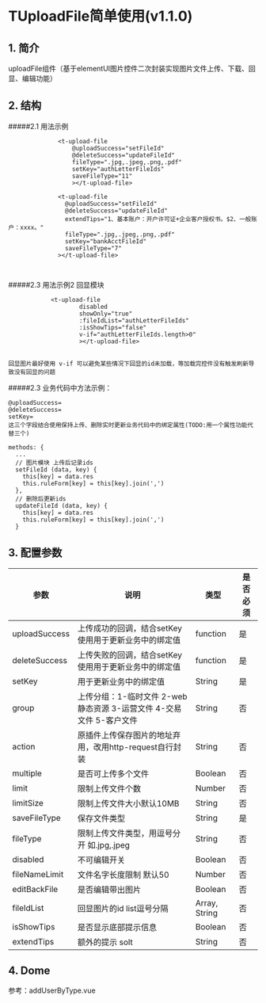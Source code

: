 # TUploadFile简单使用(v1.1.0)

## 1. 简介
  uploadFile组件（基于elementUI图片控件二次封装实现图片文件上传、下载、回显、编辑功能）

## 2. 结构
  #####2.1 用法示例
  ```
                <t-upload-file
                    @uploadSuccess="setFileId"
                    @deleteSuccess="updateFileId"
                    fileType=".jpg,.jpeg,.png,.pdf"
                    setKey="authLetterFileIds"
                    saveFileType="11"
                    ></t-upload-file>

                <t-upload-file
                  @uploadSuccess="setFileId"
                  @deleteSuccess="updateFileId"
                  extendTips="1、基本账户：开户许可证+企业客户授权书。$2、一般账户：xxxx。"
                  fileType=".jpg,.jpeg,.png,.pdf"
                  setKey="bankAcctFileId"
                  saveFileType="7"
                ></t-upload-file>

                
  ```

#####2.3 用法示例2 回显模块
```
            <t-upload-file 
                    disabled 
                    showOnly="true" 
                    :fileIdList="authLetterFileIds" 
                    :isShowTips="false" 
                    v-if="authLetterFileIds.length>0"
                    ></t-upload-file>
            
```
```
回显图片最好使用 v-if 可以避免某些情况下回显的id未加载，等加载完控件没有触发刷新导致没有回显的问题
```
#####2.3 业务代码中方法示例：
  ```
  @uploadSuccess=
  @deleteSuccess=
  setKey=
  这三个字段结合使用保持上传、删除实时更新业务代码中的绑定属性(TODO:用一个属性功能代替三个)

methods: {
    ...
    // 图片模块 上传后记录ids
    setFileId (data, key) {
      this[key] = data.res
      this.ruleForm[key] = this[key].join(',')
    },
    // 删除后更新ids
    updateFileId (data, key) {
      this[key] = data.res
      this.ruleForm[key] = this[key].join(',')
    }

  ```


## 3. 配置参数

| 参数               | 说明                                                     | 类型      |  是否必须|
| ------------       | --------------------------------                        | -------   | ------- |
| uploadSuccess      | 上传成功的回调，结合setKey使用用于更新业务中的绑定值   | function    | 是    |
| deleteSuccess      | 上传失败的回调，结合setKey使用用于更新业务中的绑定值   | function    | 是    |
| setKey             |         用于更新业务中的绑定值                       | String      | 是    |
| group      | 上传分组：1-临时文件 2-web静态资源 3-运营文件 4-交易文件 5-客户文件   | String    | 否    |
| action             | 原插件上传保存图片的地址弃用，改用http-request自行封装 | String      | 否    |
| multiple           |         是否可上传多个文件                           | Boolean     | 否    |
| limit              |         限制上传文件个数                             | Number      | 否    |
| limitSize          | 限制上传文件大小默认10MB                             | String      | 否    |
| saveFileType       | 保存文件类型                                         | String     | 是     |
| fileType           | 限制上传文件类型，用逗号分开 如.jpg,.jpeg             | String      | 否    |
| disabled           | 不可编辑开关                                         | Boolean      | 否    |
| fileNameLimit      | 文件名字长度限制 默认50                               | Number      | 否    |
| editBackFile       | 是否编辑带出图片                                     | Boolean      | 否    |
| fileIdList         | 回显图片的id list逗号分隔                       | Array, String  | 否    |
| isShowTips         | 是否显示底部提示信息                                 | Boolean       | 否    |
| extendTips         | 额外的提示 solt                                     | String        | 否    |


## 4. Dome
参考：addUserByType.vue